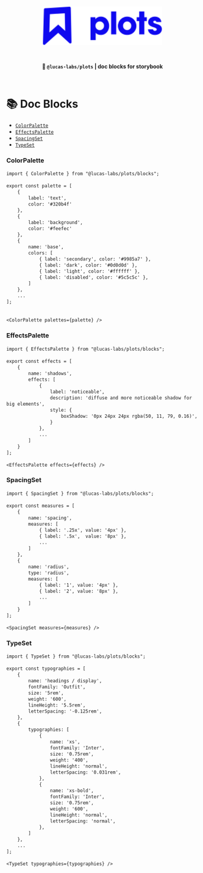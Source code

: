 <p align="center"><img src="./packages/assets/logo-with-text.svg" height="100"></p>

<br/>

<p align="center">
<strong>
📘 <code>@lucas-labs/plots</code> | doc blocks for storybook
</strong>
</p>

<br/>

# 📚 Doc Blocks

- [`ColorPalette`](#colorpalette)
- [`EffectsPalette`](#effectspalette)
- [`SpacingSet`](#spacingset)
- [`TypeSet`](#typeset)

### ColorPalette

```tsx
import { ColorPalette } from "@lucas-labs/plots/blocks";

export const palette = [
    {
        label: 'text',
        color: '#320b4f'
    },
    {
        label: 'background',
        color: '#feefec'
    },
    {
        name: 'base',
        colors: [
            { label: 'secondary', color: '#9985a7' },
            { label: 'dark', color: '#0d0d0d' },
            { label: 'light', color: '#ffffff' },
            { label: 'disabled', color: '#5c5c5c' },
        ]
    },
    ...
];


<ColorPalette palettes={palette} />
```

### EffectsPalette

```tsx
import { EffectsPalette } from "@lucas-labs/plots/blocks";

export const effects = [
    {
        name: 'shadows',
        effects: [
            {
                label: 'noticeable',
                description: 'diffuse and more noticeable shadow for big elements',
                style: {
                    boxShadow: '0px 24px 24px rgba(50, 11, 79, 0.16)',
                }
            },
            ...
        ]
    }
];

<EffectsPalette effects={effects} />
```

### SpacingSet

```tsx
import { SpacingSet } from "@lucas-labs/plots/blocks";

export const measures = [
    {
        name: 'spacing',
        measures: [
            { label: '.25x', value: '4px' },
            { label: '.5x',  value: '8px' },
            ...
        ]                  
    },
    {
        name: 'radius',
        type: 'radius',
        measures: [
            { label: '1', value: '4px' },
            { label: '2', value: '8px' },
            ...
        ] 
    }
];

<SpacingSet measures={measures} />
```

### TypeSet

```tsx
import { TypeSet } from "@lucas-labs/plots/blocks";

export const typographies = [
    {
        name: 'headings / display',
        fontFamily: 'Outfit',
        size: '5rem',
        weight: '600',
        lineHeight: '5.5rem',
        letterSpacing: '-0.125rem',
    },
    {
        typographies: [
            {
                name: 'xs',
                fontFamily: 'Inter',
                size: '0.75rem',
                weight: '400',
                lineHeight: 'normal',
                letterSpacing: '0.031rem',
            }, 
            {
                name: 'xs-bold',
                fontFamily: 'Inter',
                size: '0.75rem',
                weight: '600',
                lineHeight: 'normal',
                letterSpacing: 'normal',
            },
        ]
    },
    ...
];

<TypeSet typographies={typographies} />
```


